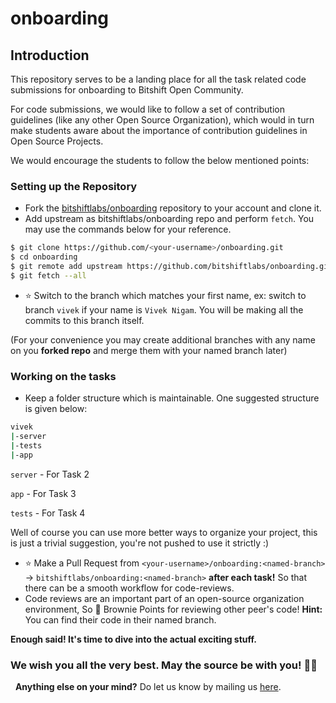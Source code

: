# onboarding

## Introduction
This repository serves to be a landing place for all the task related code submissions for onboarding to Bitshift Open Community. 

For code submissions, we would like to follow a set of contribution guidelines (like any other Open Source Organization), which would in turn make students aware about the importance of contribution guidelines in Open Source Projects.

We would encourage the students to follow the below mentioned points:

### Setting up the Repository
- Fork the [bitshiftlabs/onboarding](https://github.com/bitshiftlabs/onboarding) repository to your account and clone it. 
- Add upstream as bitshiftlabs/onboarding repo and perform `fetch`. You may use the commands below for your reference.

```bash
$ git clone https://github.com/<your-username>/onboarding.git
$ cd onboarding
$ git remote add upstream https://github.com/bitshiftlabs/onboarding.git
$ git fetch --all
```

- ⭐ Switch to the branch which matches your first name, ex: switch to branch `vivek` if your name is `Vivek Nigam`. You will be making all the commits to this branch itself.

(For your convenience you may create additional branches with any name on you **forked repo** and merge them with your named branch later)

### Working on the tasks
- Keep a folder structure which is maintainable. One suggested structure is given below:

```bash
vivek
|-server
|-tests
|-app
```

`server` - For Task 2

`app` - For Task 3

`tests` - For Task 4

Well of course you can use more better ways to organize your project, this is just a trivial suggestion, you're not pushed to use it strictly :) 

- ⭐ Make a Pull Request from `<your-username>/onboarding:<named-branch>` → `bitshiftlabs/onboarding:<named-branch>` **after each task!** So that there can be a smooth workflow for code-reviews.
- Code reviews are an important part of an open-source organization environment, So
🥮 Brownie Points for reviewing other peer's code! **Hint:** You can find their code in their named branch.


**Enough said! It's time to dive into the actual exciting stuff.** 
### We wish you all the very best. May the source be with you! 🙌🏻 

&nbsp;
**Anything else on your mind?** Do let us know by mailing us [here](mailto:viveknigam.nigam3@gmail.com).

